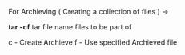 For Archieving ( Creating a collection of files ) ->

**tar -cf** tar file name files to be part of

c - Create Archieve
f - Use specified Archieved file
